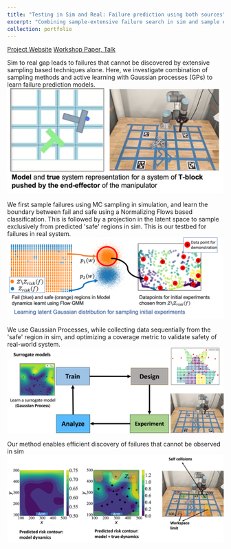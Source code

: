 ```yaml
---
title: "Testing in Sim and Real: Failure prediction using both sources"
excerpt: "Combining sample-extensive failure search in sim and sample efficient exploration in real-world platform for model validation<br/><img src='/images/BED_allerton.png'>"
collection: portfolio
---
```

[Project Website](https://mit-realm.github.io/few-demo/)
[Workshop Paper, Talk](/publication/NIPS_2024)

Sim to real gap leads to failures that cannot be discovered by extensive sampling based techniques alone. Here, we investigate combination of sampling methods and active learning with Gaussian processes (GPs) to learn failure prediction models. 
<img src='/images/sim_and_real_T.png'>

We first sample failures using MC sampling in simulation, and learn the boundary between fail and safe using a Normalizing Flows based classification. This is followed by a projection in the latent space to sample exclusively from predicted 'safe' regions in sim. This is our testbed for failures in real system.
<img src='/images/flow_gmm.png'>

We use Gaussian Processes, while collecting data sequentially from the 'safe' region in sim, and optimizing a coverage metric to validate safety of real-world system.
<img src='/images/BED_allerton.png'>

Our method enables efficient discovery of failures that cannot be observed in sim
<img src='/images/failure_T.png'>
